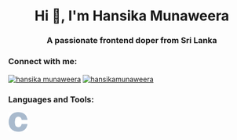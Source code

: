 
<h1 align="center">Hi 👋, I'm Hansika Munaweera</h1>
<h3 align="center">A passionate frontend doper from Sri Lanka</h3>

<h3 align="left">Connect with me:</h3>
<p align="left">
<a href="https://fb.com/hansika munaweera" target="blank"><img align="center" src="https://raw.githubusercontent.com/rahuldkjain/github-profile-readme-generator/master/src/images/icons/Social/facebook.svg" alt="hansika munaweera" height="30" width="40" /></a>
<a href="https://instagram.com/hansikamunaweera" target="blank"><img align="center" src="https://raw.githubusercontent.com/rahuldkjain/github-profile-readme-generator/master/src/images/icons/Social/instagram.svg" alt="hansikamunaweera" height="30" width="40" /></a>
</p>

<h3 align="left">Languages and Tools:</h3>
<p align="left"> <a href="https://www.cprogramming.com/" target="_blank" rel="noreferrer"> <img src="https://raw.githubusercontent.com/devicons/devicon/master/icons/c/c-original.svg" alt="c" width="40" height="40"/> </a> </p>
